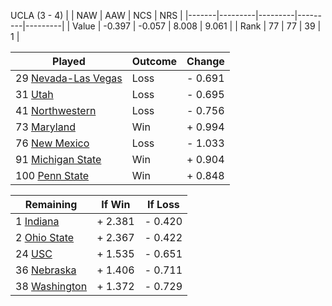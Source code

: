 UCLA (3 - 4)
|       |   NAW   |   AAW   |   NCS   |   NRS   |
|-------|---------|---------|---------|---------|
| Value |  -0.397 |  -0.057 |   8.008 |   9.061 |
| Rank  |      77 |      77 |      39 |       1 |

| Played                    | Outcome    |  Change  |
|---------------------------|------------|----------|
|  29 [Nevada-Las Vegas      ](NevadaLasVegas.md)| Loss       | -  0.691 |
|  31 [Utah                  ](Utah.md)| Loss       | -  0.695 |
|  41 [Northwestern          ](Northwestern.md)| Loss       | -  0.756 |
|  73 [Maryland              ](Maryland.md)| Win        | +  0.994 |
|  76 [New Mexico            ](NewMexico.md)| Loss       | -  1.033 |
|  91 [Michigan State        ](MichiganState.md)| Win        | +  0.904 |
| 100 [Penn State            ](PennState.md)| Win        | +  0.848 |

| Remaining                 |  If Win  |  If Loss |
|---------------------------|----------|----------|
|   1 [Indiana               ](Indiana.md)| +  2.381 | -  0.420 |
|   2 [Ohio State            ](OhioState.md)| +  2.367 | -  0.422 |
|  24 [USC                   ](USC.md)| +  1.535 | -  0.651 |
|  36 [Nebraska              ](Nebraska.md)| +  1.406 | -  0.711 |
|  38 [Washington            ](Washington.md)| +  1.372 | -  0.729 |

